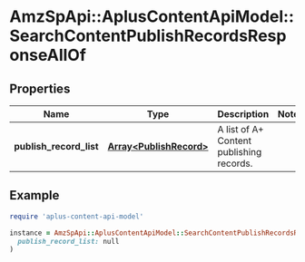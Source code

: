 # AmzSpApi::AplusContentApiModel::SearchContentPublishRecordsResponseAllOf

## Properties

| Name | Type | Description | Notes |
| ---- | ---- | ----------- | ----- |
| **publish_record_list** | [**Array&lt;PublishRecord&gt;**](PublishRecord.md) | A list of A+ Content publishing records. |  |

## Example

```ruby
require 'aplus-content-api-model'

instance = AmzSpApi::AplusContentApiModel::SearchContentPublishRecordsResponseAllOf.new(
  publish_record_list: null
)
```

